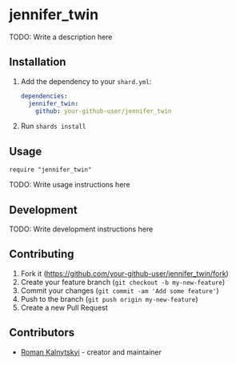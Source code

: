 # jennifer_twin

TODO: Write a description here

## Installation

1. Add the dependency to your `shard.yml`:

   ```yaml
   dependencies:
     jennifer_twin:
       github: your-github-user/jennifer_twin
   ```

2. Run `shards install`

## Usage

```crystal
require "jennifer_twin"
```

TODO: Write usage instructions here

## Development

TODO: Write development instructions here

## Contributing

1. Fork it (<https://github.com/your-github-user/jennifer_twin/fork>)
2. Create your feature branch (`git checkout -b my-new-feature`)
3. Commit your changes (`git commit -am 'Add some feature'`)
4. Push to the branch (`git push origin my-new-feature`)
5. Create a new Pull Request

## Contributors

- [Roman Kalnytskyi](https://github.com/your-github-user) - creator and maintainer

